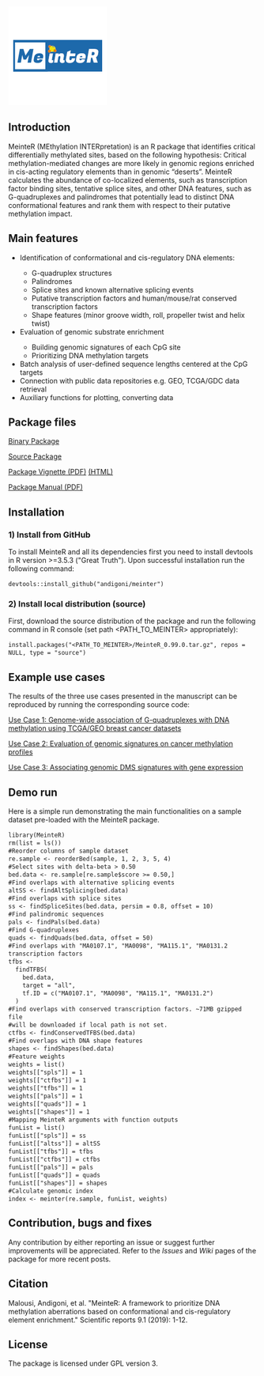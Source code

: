 ![Meinter Logo](vignettes/figs/meinter.png)

## Introduction

MeinteR (MEthylation INTERpretation) is an R package that identifies critical differentially methylated sites, based on the following hypothesis: Critical methylation-mediated changes are more likely in genomic regions enriched in cis-acting regulatory elements than in genomic “deserts”. MeinteR calculates the abundance of co-localized elements, such as transcription factor binding sites, tentative splice sites, and other DNA features, such as G-quadruplexes and palindromes that potentially lead to distinct DNA conformational features and rank them with respect to their putative methylation impact.

## Main features
<ul>
<li>Identification of conformational and cis-regulatory DNA elements:</li>
<ul>
<li>G-quadruplex structures</li>
<li>Palindromes</li>
<li>Splice sites and known alternative splicing events</li>
<li>Putative transcription factors and human/mouse/rat conserved transcription factors</li>
<li>Shape features (minor groove width, roll, propeller twist and helix twist)</li>
</ul>

<li>Evaluation of genomic substrate enrichment</li>
<ul>
<li>Building genomic signatures of each CpG site</li>
<li>Prioritizing DNA methylation targets</li>
</ul>
<li>Batch analysis of user-defined sequence lengths centered at the CpG targets</li>
<li>Connection with public data repositories e.g. GEO, TCGA/GDC data retrieval </li>
<li>Auxiliary functions for plotting, converting data</li>
</ul>



## Package files

[Binary Package](dist/MeinteR_0.99.0.tgz)

[Source Package](dist/MeinteR_0.99.0.tar.gz)

[Package Vignette (PDF)](vignettes/Meinter_vignette.pdf) [(HTML)](https://rpubs.com/andigoni/meinter)


[Package Manual (PDF)](vignettes/MeinteR.pdf) 



## Installation


### 1) Install from GitHub

To install MeinteR and all its dependencies first you need to install devtools in R version >=3.5.3 ("Great Truth"). Upon successful installation run the following command: 
```
devtools::install_github("andigoni/meinter")
```

### 2) Install local distribution (source)
First, download the source distribution of the package and run the following command in R console (set path <PATH_TO_MEINTER> appropriately):
```
install.packages("<PATH_TO_MEINTER>/MeinteR_0.99.0.tar.gz", repos = NULL, type = "source")
```


## Example use cases
The results of the three use cases presented in the manuscript can be reproduced by running the corresponding source code:

[Use Case 1: Genome-wide association of G-quadruplexes with DNA methylation using TCGA/GEO breast cancer datasets](vignettes/UseCase1.Rmd)

[Use Case 2: Evaluation of genomic signatures on cancer methylation profiles](vignettes/UseCase2.Rmd)

[Use Case 3: Associating genomic DMS signatures with gene expression](vignettes/UseCase3.Rmd)



## Demo run
Here is a simple run demonstrating the main functionalities on a sample dataset pre-loaded with the MeinteR package.


```
library(MeinteR)
rm(list = ls())
#Reorder columns of sample dataset
re.sample <- reorderBed(sample, 1, 2, 3, 5, 4)
#Select sites with delta-beta > 0.50
bed.data <- re.sample[re.sample$score >= 0.50,] 
#Find overlaps with alternative splicing events
altSS <- findAltSplicing(bed.data)
#Find overlaps with splice sites
ss <- findSpliceSites(bed.data, persim = 0.8, offset = 10)
#Find palindromic sequences
pals <- findPals(bed.data)
#Find G-quadruplexes
quads <- findQuads(bed.data, offset = 50)
#Find overlaps with "MA0107.1", "MA0098", "MA115.1", "MA0131.2 transcription factors
tfbs <-
  findTFBS(
    bed.data,
    target = "all",
    tf.ID = c("MA0107.1", "MA0098", "MA115.1", "MA0131.2")
  )
#Find overlaps with conserved transcription factors. ~71MB gzipped file 
#will be downloaded if local path is not set.
ctfbs <- findConservedTFBS(bed.data)
#Find overlaps with DNA shape features
shapes <- findShapes(bed.data)
#Feature weights
weights = list()
weights[["spls"]] = 1
weights[["ctfbs"]] = 1
weights[["tfbs"]] = 1
weights[["pals"]] = 1
weights[["quads"]] = 1
weights[["shapes"]] = 1
#Mapping MeinteR arguments with function outputs
funList = list()
funList[["spls"]] = ss
funList[["altss"]] = altSS
funList[["tfbs"]] = tfbs
funList[["ctfbs"]] = ctfbs
funList[["pals"]] = pals
funList[["quads"]] = quads
funList[["shapes"]] = shapes
#Calculate genomic index
index <- meinter(re.sample, funList, weights)
```

## Contribution, bugs and fixes
Any contribution by either reporting an issue or suggest further improvements will be appreciated. Refer to the *Issues* and *Wiki* pages of the package for more recent posts.

## Citation

Malousi, Andigoni, et al. "MeinteR: A framework to prioritize DNA methylation aberrations based on conformational and cis-regulatory element enrichment." Scientific reports 9.1 (2019): 1-12.
## License
The package is licensed under GPL version 3.




